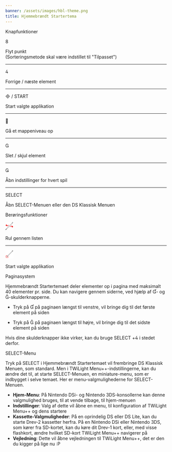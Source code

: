 ```yaml
---
banner: /assets/images/hbl-theme.png
title: Hjemmebrændt Startertema
---
```


<div id="button-controls" class="section-title">Knapfunktioner</div>
<div class="section-body">
    <div class="button-action-group">
        <p class="button-action button">&#xE079;</p>
        <p class="button-action-text">Flyt punkt<br>(Sorteringsmetode skal være indstillet til "Tilpasset")</p>
    </div>
    <hr>
    <div class="button-action-group">
        <p class="button-action button">&#xE07E;</p>
        <p class="button-action-text">Forrige / næste element</p>
    </div>
    <hr>
    <div class="button-action-group">
        <p class="button-action"><span class="button">&#xE000; /</span> START</p>
        <p class="button-action-text">Start valgte applikation</p>
    </div>
    <hr>
    <div class="button-action-group">
        <p class="button-action button">&#xE001;</p>
        <p class="button-action-text">Gå et mappeniveau op</p>
    </div>
    <hr>
    <div class="button-action-group">
        <p class="button-action button">&#xE002;</p>
        <p class="button-action-text">Slet / skjul element</p>
    </div>
    <hr>
    <div class="button-action-group">
        <p class="button-action button">&#xE003;</p>
        <p class="button-action-text">Åbn indstillinger for hvert spil</p>
    </div>
    <hr>
    <div class="button-action-group">
        <p class="button-action">SELECT</p>
        <p class="button-action-text">Åbn SELECT-Menuen eller den DS Klassisk Menuen</p>
    </div>
</div>

<div id="touch-controls" class="section-title">Berøringsfunktioner</div>
<div class="section-body">
    <div class="button-action-group">
        <p class="button-action"><img src="/assets/images/left-right.png"></p>
        <p class="button-action-text">Rul gennem listen</p>
    </div>
    <hr>
    <div class="button-action-group">
        <p class="button-action"><img src="/assets/images/tap.png"></p>
        <p class="button-action-text">Start valgte applikation</p>
    </div>
    <!-- <hr>
    <div>
        <p>
            If the Sort Method is set to "Custom", you can drag the icon up to move it.
        </p>
    </div> -->
</div>

<div id="page-system" class="section-title">Paginasystem</div>
<div class="section-body">
    <p>
        Hjemmebrændt Startertemaet deler elementer op i pagina med maksimalt 40 elementer pr. side. Du kan navigere gennem siderne, ved hjælp af &#xE004;- og &#xE005;-skulderknapperne.
    </p>
    <ul>
        <li><p>Tryk på &#xE004; på paginaen længst til venstre, vil bringe dig til det første element på siden</p></li>
        <li><p>Tryk på &#xE005; på paginaen længst til højre, vil bringe dig til det sidste element på siden</p></li>
    </ul>
    <p>
        Hvis dine skulderknapper ikke virker, kan du bruge SELECT +&#xE07E; i stedet derfor.
    </p>
</div>

<div id="select-menu" class="section-title">SELECT-Menu</div>
<div class="section-body">
    <p>
        Tryk på SELECT i Hjemmebrændt Startertemaet vil frembringe DS Klassisk Menuen, som standard. Men i TWiLight Menu++-indstillingerne, kan du ændre det til, at starte SELECT-Menuen, en miniature-menu, som er indbygget i selve temaet. Her er menu-valgmulighederne for SELECT-Menuen.
    </p>
    <ul>
        <li><strong>Hjem-Menu</strong>: På Nintendo DSi- og Nintendo 3DS-konsollerne kan denne valgmulighed bruges, til at vende tilbage, til hjem-menuen</li>
        <li><strong>Indstillinger</strong>: Valg af dette vil åbne en menu, til konfiguration af TWiLight Menu++ og dens startere</li>
        <li><strong>Kassette-Valgmuligheder</strong>: På en oprindelig DS eller DS Lite, kan du starte Drev-2 kassetter herfra. På en Nintendo DSi eller Nintendo 3DS, som kører fra SD-kortet, kan du køre dit Drev-1 kort, eller, med visse flashkort, ændre hvilket SD-kort TWiLight Menu++ navigerer på</li>
        <li><strong>Vejledning</strong>: Dette vil åbne vejledningen til TWiLight Menu++, det er den du kigger på lige nu :P</li>
    </ul>
</div>
